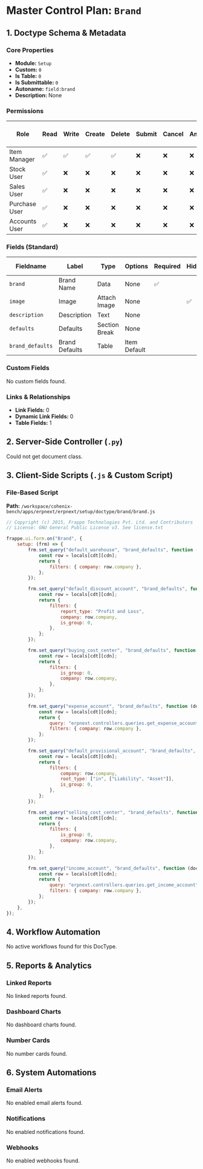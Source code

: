 # Master Control Plan: `Brand`

## 1. Doctype Schema & Metadata

### Core Properties
- **Module:** `Setup`
- **Custom:** `0`
- **Is Table:** `0`
- **Is Submittable:** `0`
- **Autoname:** `field:brand`
- **Description:** None

### Permissions
| Role | Read | Write | Create | Delete | Submit | Cancel | Amend | Report | Import | Export | Print | Email | Share | Set User Perms |
|---|---|---|---|---|---|---|---|---|---|---|---|---|---|---|
| Item Manager | ✅ | ✅ | ✅ | ✅ | ❌ | ❌ | ❌ | ✅ | ✅ | ✅ | ✅ | ✅ | ✅ | ❌ |
| Stock User | ✅ | ❌ | ❌ | ❌ | ❌ | ❌ | ❌ | ✅ | ❌ | ❌ | ✅ | ✅ | ❌ | ❌ |
| Sales User | ✅ | ❌ | ❌ | ❌ | ❌ | ❌ | ❌ | ✅ | ❌ | ❌ | ✅ | ✅ | ❌ | ❌ |
| Purchase User | ✅ | ❌ | ❌ | ❌ | ❌ | ❌ | ❌ | ✅ | ❌ | ❌ | ✅ | ✅ | ❌ | ❌ |
| Accounts User | ✅ | ❌ | ❌ | ❌ | ❌ | ❌ | ❌ | ✅ | ❌ | ❌ | ✅ | ✅ | ❌ | ❌ |


### Fields (Standard)
| Fieldname | Label | Type | Options | Required | Hidden | Read Only | Default | Description |
|---|---|---|---|---|---|---|---|---|
| `brand` | Brand Name | Data | None | ✅ |  |  | None | None |
| `image` | Image | Attach Image | None |  | ✅ |  | None | None |
| `description` | Description | Text | None |  |  |  | None | None |
| `defaults` | Defaults | Section Break | None |  |  |  | None | None |
| `brand_defaults` | Brand Defaults | Table | Item Default |  |  |  | None | None |


### Custom Fields
No custom fields found.


### Links & Relationships
- **Link Fields:** 0
- **Dynamic Link Fields:** 0
- **Table Fields:** 1

## 2. Server-Side Controller (`.py`)
Could not get document class.


## 3. Client-Side Scripts (`.js` & Custom Script)
### File-Based Script
**Path:** `/workspace/cohenix-bench/apps/erpnext/erpnext/setup/doctype/brand/brand.js`
```javascript
// Copyright (c) 2015, Frappe Technologies Pvt. Ltd. and Contributors
// License: GNU General Public License v3. See license.txt

frappe.ui.form.on("Brand", {
	setup: (frm) => {
		frm.set_query("default_warehouse", "brand_defaults", function (doc, cdt, cdn) {
			const row = locals[cdt][cdn];
			return {
				filters: { company: row.company },
			};
		});

		frm.set_query("default_discount_account", "brand_defaults", function (doc, cdt, cdn) {
			const row = locals[cdt][cdn];
			return {
				filters: {
					report_type: "Profit and Loss",
					company: row.company,
					is_group: 0,
				},
			};
		});

		frm.set_query("buying_cost_center", "brand_defaults", function (doc, cdt, cdn) {
			const row = locals[cdt][cdn];
			return {
				filters: {
					is_group: 0,
					company: row.company,
				},
			};
		});

		frm.set_query("expense_account", "brand_defaults", function (doc, cdt, cdn) {
			const row = locals[cdt][cdn];
			return {
				query: "erpnext.controllers.queries.get_expense_account",
				filters: { company: row.company },
			};
		});

		frm.set_query("default_provisional_account", "brand_defaults", function (doc, cdt, cdn) {
			const row = locals[cdt][cdn];
			return {
				filters: {
					company: row.company,
					root_type: ["in", ["Liability", "Asset"]],
					is_group: 0,
				},
			};
		});

		frm.set_query("selling_cost_center", "brand_defaults", function (doc, cdt, cdn) {
			const row = locals[cdt][cdn];
			return {
				filters: {
					is_group: 0,
					company: row.company,
				},
			};
		});

		frm.set_query("income_account", "brand_defaults", function (doc, cdt, cdn) {
			const row = locals[cdt][cdn];
			return {
				query: "erpnext.controllers.queries.get_income_account",
				filters: { company: row.company },
			};
		});
	},
});

```




## 4. Workflow Automation
No active workflows found for this DocType.


## 5. Reports & Analytics
### Linked Reports
No linked reports found.


### Dashboard Charts
No dashboard charts found.


### Number Cards
No number cards found.


## 6. System Automations
### Email Alerts
No enabled email alerts found.


### Notifications
No enabled notifications found.


### Webhooks
No enabled webhooks found.
